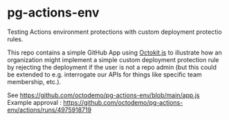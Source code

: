 # pg-actions-env

Testing Actions environment protections with custom deployment protectio rules. 

This repo contains a simple GitHub App using [Octokit.js](https://github.com/octokit/webhooks.js/) to illustrate how an organization might implement a simple custom deployment protection rule by rejecting the deployment if the user is not a repo admin (but this could be extended to e.g. interrogate our APIs for things like specific team membership, etc.).

See https://github.com/octodemo/pg-actions-env/blob/main/app.js
Example approval : https://github.com/octodemo/pg-actions-env/actions/runs/4975918719
